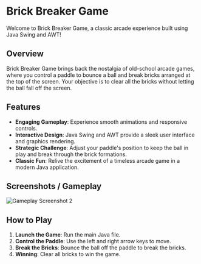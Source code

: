 # Brick Breaker Game

Welcome to Brick Breaker Game, a classic arcade experience built using Java Swing and AWT!

## Overview

Brick Breaker Game brings back the nostalgia of old-school arcade games, where you control a paddle to bounce a ball and break bricks arranged at the top of the screen. Your objective is to clear all the bricks without letting the ball fall off the screen.

## Features

- **Engaging Gameplay**: Experience smooth animations and responsive controls.
- **Interactive Design**: Java Swing and AWT provide a sleek user interface and graphics rendering.
- **Strategic Challenge**: Adjust your paddle's position to keep the ball in play and break through the brick formations.
- **Classic Fun**: Relive the excitement of a timeless arcade game in a modern Java application.

## Screenshots / Gameplay

<!-- Add screenshots or gameplay images here -->
![Gameplay Screenshot 2](screenshots/gameplay2.png)


## How to Play

1. **Launch the Game**: Run the main Java file.
2. **Control the Paddle**: Use the left and right arrow keys to move.
3. **Break the Bricks**: Bounce the ball off the paddle to break the bricks.
4. **Winning**: Clear all bricks to win the game.
